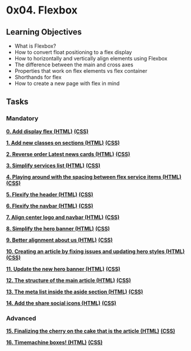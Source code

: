 # 0x04. Flexbox

## Learning Objectives
- What is Flexbox?
- How to convert float positioning to a flex display
- How to horizontally and vertically align elements using Flexbox
- The difference between the main and cross axes
- Properties that work on flex elements vs flex container
- Shorthands for flex
- How to create a new page with flex in mind

## Tasks
### Mandatory
[**0. Add display flex (HTML)**](https://github.com/dianaparr/holbertonschool-web_front_end/blob/1e9e86a4d793ab0a6d4160d46dbcc758b6f57afa/0x04-flexbox/0-index.html)
[**(CSS)**](https://github.com/dianaparr/holbertonschool-web_front_end/blob/e89eebb77e9df3a6c5c7647f2b1984ff750d4cc4/0x04-flexbox/0-styles.css)

[**1. Add new classes on sections (HTML)**](https://github.com/dianaparr/holbertonschool-web_front_end/blob/9d9f84adc8e0a6c3aa52b463f09a7d6e1a329791/0x04-flexbox/1-index.html)
[**(CSS)**](https://github.com/dianaparr/holbertonschool-web_front_end/blob/e89eebb77e9df3a6c5c7647f2b1984ff750d4cc4/0x04-flexbox/1-styles.css)

[**2. Reverse order Latest news cards (HTML)**](https://github.com/dianaparr/holbertonschool-web_front_end/blob/b0e9196a11d2e11bf36e657c77d1513010529cbd/0x04-flexbox/2-index.html)
[**(CSS)**](https://github.com/dianaparr/holbertonschool-web_front_end/blob/e89eebb77e9df3a6c5c7647f2b1984ff750d4cc4/0x04-flexbox/2-styles.css)

[**3. Simplify services list (HTML)**](https://github.com/dianaparr/holbertonschool-web_front_end/blob/e023c208912a2e80e57c4775b3602ef1752dd826/0x04-flexbox/3-index.html)
[**(CSS)**](https://github.com/dianaparr/holbertonschool-web_front_end/blob/e89eebb77e9df3a6c5c7647f2b1984ff750d4cc4/0x04-flexbox/3-styles.css)

[**4. Playing around with the spacing between flex service items (HTML)**](https://github.com/dianaparr/holbertonschool-web_front_end/blob/d70b666578d86ae610ee2715c33b8b765b2d94b1/0x04-flexbox/4-index.html)
[**(CSS)**](https://github.com/dianaparr/holbertonschool-web_front_end/blob/e89eebb77e9df3a6c5c7647f2b1984ff750d4cc4/0x04-flexbox/4-styles.css)

[**5. Flexify the header (HTML)**](https://github.com/dianaparr/holbertonschool-web_front_end/blob/33905f29bed5f1df1ad595b0073e9a66422e485a/0x04-flexbox/5-index.html)
[**(CSS)**](https://github.com/dianaparr/holbertonschool-web_front_end/blob/e89eebb77e9df3a6c5c7647f2b1984ff750d4cc4/0x04-flexbox/5-styles.css)

[**6. Flexify the navbar (HTML)**](https://github.com/dianaparr/holbertonschool-web_front_end/blob/2f6884b19a73c156b1360858b67754df005abb87/0x04-flexbox/6-index.html)
[**(CSS)**](https://github.com/dianaparr/holbertonschool-web_front_end/blob/2f6884b19a73c156b1360858b67754df005abb87/0x04-flexbox/6-styles.css)

[**7. Align center logo and navbar (HTML)**](https://github.com/dianaparr/holbertonschool-web_front_end/blob/ef1d1cb02e4b77ca2bf7a35e1be2ac51ffc63554/0x04-flexbox/7-index.html)
[**(CSS)**](https://github.com/dianaparr/holbertonschool-web_front_end/blob/ef1d1cb02e4b77ca2bf7a35e1be2ac51ffc63554/0x04-flexbox/7-styles.css)

[**8. Simplify the hero banner (HTML)**](https://github.com/dianaparr/holbertonschool-web_front_end/blob/83e1c1bfca2e9381e34a2ccde56291ff72ab589b/0x04-flexbox/8-index.html)
[**(CSS)**](https://github.com/dianaparr/holbertonschool-web_front_end/blob/83e1c1bfca2e9381e34a2ccde56291ff72ab589b/0x04-flexbox/8-styles.css)

[**9. Better alignment about us (HTML)**](https://github.com/dianaparr/holbertonschool-web_front_end/blob/6779f08bd54b7305fcc8d5ba40414af2986a748b/0x04-flexbox/9-index.html)
[**(CSS)**](https://github.com/dianaparr/holbertonschool-web_front_end/blob/6779f08bd54b7305fcc8d5ba40414af2986a748b/0x04-flexbox/9-styles.css)

[**10. Creating an article by fixing issues and updating hero styles (HTML)**](https://github.com/dianaparr/holbertonschool-web_front_end/blob/ed16c5c3f0bb2b98db9104fd454f630874d7ab4b/0x04-flexbox/10-article.html)
[**(CSS)**](https://github.com/dianaparr/holbertonschool-web_front_end/blob/b550321859bc07635118eebc9ff4972228e81d7c/0x04-flexbox/10-styles.css)

[**11. Update the new hero banner (HTML)**](https://github.com/dianaparr/holbertonschool-web_front_end/blob/4643907ce9ea5adc017928b9eb3d23583700a304/0x04-flexbox/11-article.html)
[**(CSS)**](https://github.com/dianaparr/holbertonschool-web_front_end/blob/4643907ce9ea5adc017928b9eb3d23583700a304/0x04-flexbox/11-styles.css)

[**12. The structure of the main article (HTML)**](https://github.com/dianaparr/holbertonschool-web_front_end/blob/48031308af34d53f45f5b1dc2d293377e56f6e27/0x04-flexbox/12-article.html)
[**(CSS)**](https://github.com/dianaparr/holbertonschool-web_front_end/blob/48031308af34d53f45f5b1dc2d293377e56f6e27/0x04-flexbox/12-styles.css)

[**13. The meta list inside the aside section (HTML)**](https://github.com/dianaparr/holbertonschool-web_front_end/blob/16c973a13d2ec8b6a36df3c65be10e3695715aea/0x04-flexbox/13-article.html)
[**(CSS)**](https://github.com/dianaparr/holbertonschool-web_front_end/blob/16c973a13d2ec8b6a36df3c65be10e3695715aea/0x04-flexbox/13-styles.css)

[**14. Add the share social icons (HTML)**](https://github.com/dianaparr/holbertonschool-web_front_end/blob/0430d3a69bb5f3a08162d7fd0addabce0e6e3c91/0x04-flexbox/14-article.html)
[**(CSS)**](https://github.com/dianaparr/holbertonschool-web_front_end/blob/0430d3a69bb5f3a08162d7fd0addabce0e6e3c91/0x04-flexbox/14-styles.css)


### Advanced
[**15. Finalizing the cherry on the cake that is the article (HTML)**](https://github.com/dianaparr/holbertonschool-web_front_end/blob/ca3dfac28db625f8f9c6759106c0085c65b21852/0x04-flexbox/100-article.html)
[**(CSS)**](https://github.com/dianaparr/holbertonschool-web_front_end/blob/ca3dfac28db625f8f9c6759106c0085c65b21852/0x04-flexbox/100-styles.css)

[**16. Timemachine boxes! (HTML)**](https://github.com/dianaparr/holbertonschool-web_front_end/blob/8d47325d97fa5c51f778583b5a8d7a67bd67bd3f/0x04-flexbox/101-index.html)
[**(CSS)**](https://github.com/dianaparr/holbertonschool-web_front_end/blob/8d47325d97fa5c51f778583b5a8d7a67bd67bd3f/0x04-flexbox/101-style.css)
